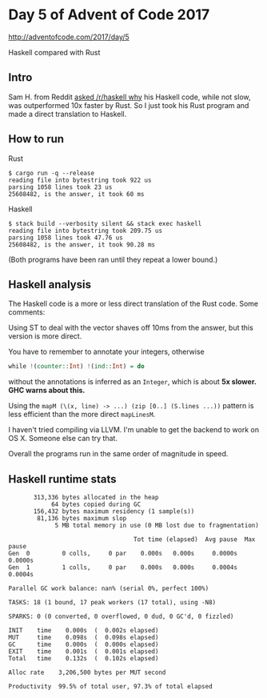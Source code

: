 # Day 5 of Advent of Code 2017

http://adventofcode.com/2017/day/5

Haskell compared with Rust

## Intro

Sam H. from Reddit [asked /r/haskell why](https://www.reddit.com/r/haskell/comments/7iumzb/haskell_mutable_collections_low_performance_vs/) his Haskell code, while not slow, was outperformed 10x faster by Rust. So I just took his Rust program and made a direct translation to Haskell.

## How to run

Rust

    $ cargo run -q --release
    reading file into bytestring took 922 us
    parsing 1058 lines took 23 us
    25608482, is the answer, it took 60 ms

Haskell

    $ stack build --verbosity silent && stack exec haskell
    reading file into bytestring took 209.75 us
    parsing 1058 lines took 47.76 us
    25608482, is the answer, it took 90.28 ms

(Both programs have been ran until they repeat a lower bound.)

## Haskell analysis

The Haskell code is a more or less direct translation of the Rust
code. Some comments:

Using ST to deal with the vector shaves off 10ms from the answer, but
this version is more direct.

You have to remember to annotate your integers, otherwise

``` haskell
while !(counter::Int) !(ind::Int) = do
```

without the annotations is inferred as an `Integer`, which is about **5x
slower. GHC warns about this.**

Using the `mapM (\(x, line) -> ...) (zip [0..] (S.lines ...))` pattern
is less efficient than the more direct `mapLinesM`.

I haven't tried compiling via LLVM. I'm unable to get the backend to
work on OS X. Someone else can try that.

Overall the programs run in the same order of magnitude in speed.

## Haskell runtime stats

           313,336 bytes allocated in the heap
                64 bytes copied during GC
           156,432 bytes maximum residency (1 sample(s))
            81,136 bytes maximum slop
                 5 MB total memory in use (0 MB lost due to fragmentation)

                                       Tot time (elapsed)  Avg pause  Max pause
    Gen  0         0 colls,     0 par    0.000s   0.000s     0.0000s    0.0000s
    Gen  1         1 colls,     0 par    0.000s   0.000s     0.0004s    0.0004s

    Parallel GC work balance: nan% (serial 0%, perfect 100%)

    TASKS: 18 (1 bound, 17 peak workers (17 total), using -N8)

    SPARKS: 0 (0 converted, 0 overflowed, 0 dud, 0 GC'd, 0 fizzled)

    INIT    time    0.000s  (  0.002s elapsed)
    MUT     time    0.098s  (  0.098s elapsed)
    GC      time    0.000s  (  0.000s elapsed)
    EXIT    time    0.001s  (  0.001s elapsed)
    Total   time    0.132s  (  0.102s elapsed)

    Alloc rate    3,206,500 bytes per MUT second

    Productivity  99.5% of total user, 97.3% of total elapsed
